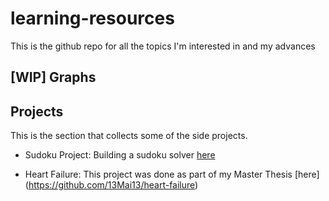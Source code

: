 # learning-resources

This is the github repo for all the topics I'm interested in and my advances

## [WIP] Graphs

## Projects

This is the section that collects some of the side projects. 

* Sudoku Project: Building a sudoku solver [here](content/projects/sudoku-project/README.md)

* Heart Failure: This project was done as part of my Master Thesis [here] (https://github.com/13Mai13/heart-failure)